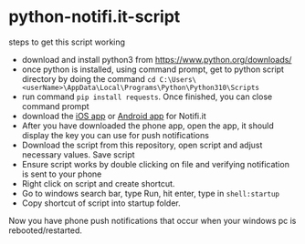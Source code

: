 # python-notifi.it-script
 
steps to get this script working
- download and install python3 from https://www.python.org/downloads/
- once python is installed, using command prompt, get to python script directory by doing the command 
 `cd C:\Users\<userName>\AppData\Local\Programs\Python\Python310\Scripts`
- run command `pip install requests`. Once finished, you can close command prompt
- download the [iOS app](https://developer.apple.com/app-store/marketing/guidelines/images/badge-example-preferred_2x.png) or [Android app](https://play.google.com/store/apps/details?id=it.notifi.notifi) for Notifi.it
- After you have downloaded the phone app, open the app, it should display the key you can use for push notifications
- Download the script from this repository, open script and adjust necessary values. Save script
- Ensure script works by double clicking on file and verifying notification is sent to your phone
- Right click on script and create shortcut.
- Go to windows search bar, type Run, hit enter, type in `shell:startup`
- Copy shortcut of script into startup folder.

Now you have phone push notifications that occur when your windows pc is rebooted/restarted.
